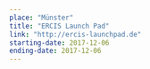 ```yaml
---
place: "Münster"
title: "ERCIS Launch Pad"
link: "http://ercis-launchpad.de"
starting-date: 2017-12-06
ending-date: 2017-12-06
---
```

